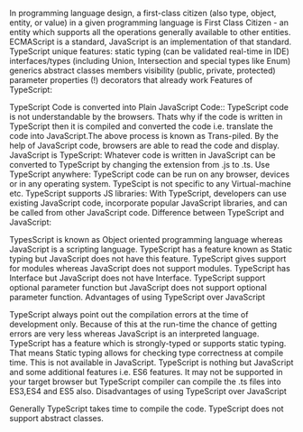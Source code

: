 In programming language design, a first-class citizen (also type, object, entity, or value) in a given programming language is First Class Citizen - an entity which supports all the operations generally available to other entities.
ECMAScript is a standard, JavaScript is an implementation of that standard. 
TypeScript unique features:
static typing (can be validated real-time in IDE)
interfaces/types (including Union, Intersection and special types like Enum)
generics
abstract classes
members visibility (public, private, protected)
parameter properties (!)
decorators that already work
Features of TypeScript:

TypeScript Code is converted into Plain JavaScript Code:: TypeScript code is not understandable by the browsers. Thats why if the code is written in TypeScript then it is compiled and converted the code i.e. translate the code into JavaScript.The above process is known as Trans-piled. By the help of JavaScript code, browsers are able to read the code and display.
JavaScript is TypeScript: Whatever code is written in JavaScript can be converted to TypeScript by changing the extension from .js to .ts.
Use TypeScript anywhere: TypeScript code can be run on any browser, devices or in any operating system. TypeScipt is not specific to any Virtual-machine etc.
TypeScript supports JS libraries: With TypeScript, developers can use existing JavaScript code, incorporate popular JavaScript libraries, and can be called from other JavaScript code.
Difference between TypeScript and JavaScript:

TypesScript is known as Object oriented programming language whereas JavaScript is a scripting language.
TypeScript has a feature known as Static typing but JavaScript does not have this feature.
TypeScript gives support for modules whereas JavaScript does not support modules.
TypeScript has Interface but JavaScript does not have Interface.
TypeScript support optional parameter function but JavaScript does not support optional parameter function.
Advantages of using TypeScript over JavaScript

TypeScript always point out the compilation errors at the time of development only. Because of this at the run-time the chance of getting errors are very less whereas JavaScript is an interpreted language.
TypeScript has a feature which is strongly-typed or supports static typing. That means Static typing allows for checking type correctness at compile time. This is not available in JavaScript.
TypeScript is nothing but JavaScript and some additional features i.e. ES6 features. It may not be supported in your target browser but TypeScript compiler can compile the .ts files into ES3,ES4 and ES5 also.
Disadvantages of using TypeScript over JavaScript

Generally TypeScript takes time to compile the code.
TypeScript does not support abstract classes.